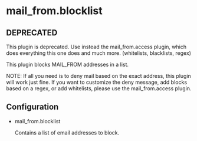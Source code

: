 # mail_from.blocklist

## DEPRECATED

This plugin is deprecated. Use instead the mail_from.access plugin, which
does everything this one does and much more. (whitelists, blacklists, regex)

This plugin blocks MAIL_FROM addresses in a list.

NOTE: If all you need is to deny mail based on the exact address, this plugin
will work just fine. If you want to customize the deny message, add blocks
based on a regex, or add whitelists, please use the mail_from.access plugin.

## Configuration

- mail_from.blocklist

  Contains a list of email addresses to block.
